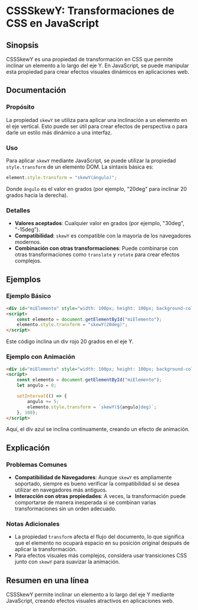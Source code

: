 <!--
Meta Description: # CSSSkewY: Transformaciones de CSS en JavaScript ## Sinopsis CSSSkewY es una propiedad de transformación en CSS que permite inclinar un elemento a lo...
Meta Keywords: elemento, para, skewy, style, con
-->

# CSSSkewY: Transformaciones de CSS en JavaScript

## Sinopsis
CSSSkewY es una propiedad de transformación en CSS que permite inclinar un elemento a lo largo del eje Y. En JavaScript, se puede manipular esta propiedad para crear efectos visuales dinámicos en aplicaciones web.

## Documentación
### Propósito
La propiedad `skewY` se utiliza para aplicar una inclinación a un elemento en el eje vertical. Esto puede ser útil para crear efectos de perspectiva o para darle un estilo más dinámico a una interfaz.

### Uso
Para aplicar `skewY` mediante JavaScript, se puede utilizar la propiedad `style.transform` de un elemento DOM. La sintaxis básica es:

```javascript
element.style.transform = "skewY(ángulo)";
```

Donde `ángulo` es el valor en grados (por ejemplo, "20deg" para inclinar 20 grados hacia la derecha).

### Detalles
- **Valores aceptados**: Cualquier valor en grados (por ejemplo, "30deg", "-15deg").
- **Compatibilidad**: `skewY` es compatible con la mayoría de los navegadores modernos.
- **Combinación con otras transformaciones**: Puede combinarse con otras transformaciones como `translate` y `rotate` para crear efectos complejos.

## Ejemplos
### Ejemplo Básico
```html
<div id="miElemento" style="width: 100px; height: 100px; background-color: red;"></div>
<script>
    const elemento = document.getElementById("miElemento");
    elemento.style.transform = "skewY(20deg)";
</script>
```
Este código inclina un div rojo 20 grados en el eje Y.

### Ejemplo con Animación
```html
<div id="miElemento" style="width: 100px; height: 100px; background-color: blue;"></div>
<script>
    const elemento = document.getElementById("miElemento");
    let angulo = 0;

    setInterval(() => {
        angulo += 5;
        elemento.style.transform = `skewY(${angulo}deg)`;
    }, 100);
</script>
```
Aquí, el div azul se inclina continuamente, creando un efecto de animación.

## Explicación
### Problemas Comunes
- **Compatibilidad de Navegadores**: Aunque `skewY` es ampliamente soportado, siempre es bueno verificar la compatibilidad si se desea utilizar en navegadores más antiguos.
- **Interacción con otras propiedades**: A veces, la transformación puede comportarse de manera inesperada si se combinan varias transformaciones sin un orden adecuado.

### Notas Adicionales
- La propiedad `transform` afecta el flujo del documento, lo que significa que el elemento no ocupará espacio en su posición original después de aplicar la transformación.
- Para efectos visuales más complejos, considera usar transiciones CSS junto con `skewY` para suavizar la animación.

## Resumen en una línea
CSSSkewY permite inclinar un elemento a lo largo del eje Y mediante JavaScript, creando efectos visuales atractivos en aplicaciones web.